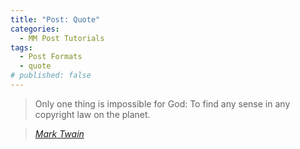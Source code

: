 ```yaml
---
title: "Post: Quote"
categories:
  - MM Post Tutorials
tags:
  - Post Formats
  - quote
# published: false
---
```


> Only one thing is impossible for God: To find any sense in any copyright law on the planet.
  
> <cite><a href="http://www.brainyquote.com/quotes/quotes/m/marktwain163473.html">Mark Twain</a></cite>